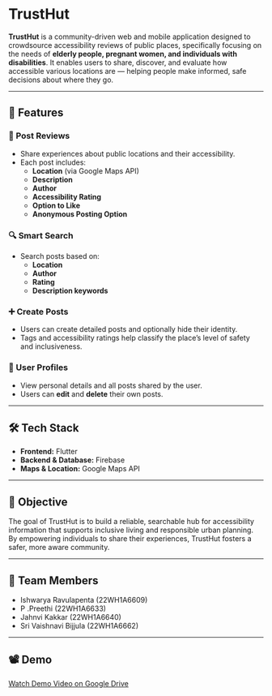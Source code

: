 # TrustHut

**TrustHut** is a community-driven web and mobile application designed to crowdsource accessibility reviews of public places, specifically focusing on the needs of **elderly people, pregnant women, and individuals with disabilities**. It enables users to share, discover, and evaluate how accessible various locations are — helping people make informed, safe decisions about where they go.

---

## 🌟 Features

### 📝 Post Reviews
- Share experiences about public locations and their accessibility.
- Each post includes:
  - **Location** (via Google Maps API)
  - **Description**
  - **Author**
  - **Accessibility Rating**
  - **Option to Like**
  - **Anonymous Posting Option**

### 🔍 Smart Search
- Search posts based on:
  - **Location**
  - **Author**
  - **Rating**
  - **Description keywords**

### ➕ Create Posts
- Users can create detailed posts and optionally hide their identity.
- Tags and accessibility ratings help classify the place’s level of safety and inclusiveness.

### 👤 User Profiles
- View personal details and all posts shared by the user.
- Users can **edit** and **delete** their own posts.

---

## 🛠 Tech Stack

- **Frontend:** Flutter
- **Backend & Database:** Firebase
- **Maps & Location:** Google Maps API

---

## 📌 Objective

The goal of TrustHut is to build a reliable, searchable hub for accessibility information that supports inclusive living and responsible urban planning. By empowering individuals to share their experiences, TrustHut fosters a safer, more aware community.

---

## 👥 Team Members

- Ishwarya Ravulapenta (22WH1A6609)
- P .Preethi (22WH1A6633)
- Jahnvi Kakkar (22WH1A6640)
- Sri Vaishnavi Bijjula (22WH1A6662)
---

## 📽 Demo

[Watch Demo Video on Google Drive](https://drive.google.com/drive/folders/1cq4Dr_keZulAga-DkwSUcd8pBgUnWiiW?usp=sharing)

